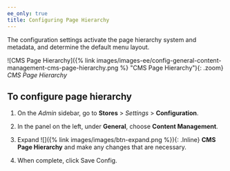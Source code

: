 ```yaml
---
ee_only: true
title: Configuring Page Hierarchy
---
```


The configuration settings activate the page hierarchy system and metadata, and determine the default menu layout.

![CMS Page Hierarchy]({% link images/images-ee/config-general-content-management-cms-page-hierarchy.png %} "CMS Page Hierarchy"){: .zoom}
_CMS Page Hierarchy_

## To configure page hierarchy

1. On the _Admin_ sidebar, go to **Stores** > _Settings_ > **Configuration**.

1. In the panel on the left, under **General**, choose **Content Management**.

1. Expand ![]({% link images/images/btn-expand.png %}){: .Inline} **CMS Page Hierarchy**  and make any changes that are necessary.

1. When complete, click <span class="btn">Save Config</span>.
